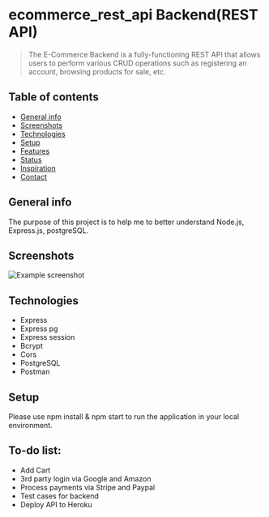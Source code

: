 # ecommerce_rest_api Backend(REST API)

> The E-Commerce Backend is a fully-functioning REST API that allows users to perform various CRUD operations such as registering an account, browsing products for sale, etc.

## Table of contents

* [General info](#general-info)
* [Screenshots](#screenshots)
* [Technologies](#technologies)
* [Setup](#setup)
* [Features](#features)
* [Status](#status)
* [Inspiration](#inspiration)
* [Contact](#contact)

## General info

The purpose of this project is to help me to better understand Node.js, Express.js, postgreSQL.
## Screenshots

![Example screenshot]('screanshots/ecommerce-rest-api-diogram.png)

## Technologies

* Express 
* Express pg 
* Express session 
* Bcrypt 
* Cors
* PostgreSQL 
* Postman

## Setup

Please use npm install & npm start to run the application in your local environment.

## To-do list:
* Add Cart
* 3rd party login via Google and Amazon
* Process payments via Stripe and Paypal
* Test cases for backend
* Deploy API to Heroku
